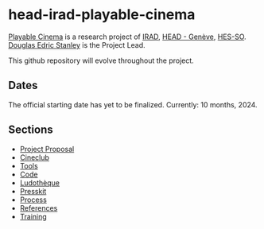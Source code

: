 # head-irad-playable-cinema
[Playable Cinema](https://www.hesge.ch/head/projets/2024/institut%20de%20recherche%20en%20art%20et%20en%20design%2Cresearch/all) is a research project of [IRAD](https://www.hesge.ch/head/en/programs-research/research), [HEAD - Genève](http://head-geneve.ch), [HES-SO](https://www.hes-so.ch/accueil). [Douglas Edric Stanley](http://abstractmachine.net/biography) is the Project Lead.

This github repository will evolve throughout the project.

## Dates
The official starting date has yet to be finalized. Currently: 10 months, 2024.

## Sections
- [Project Proposal](proposal/)
- [Cineclub](cineclub/)
- [Tools](tools/)
- [Code](code/)
- [Ludothèque](ludotheque/)
- [Presskit](press/)
- [Process](process/)
- [References](references/)
- [Training](training/)
